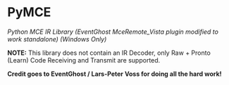 PyMCE
=====
*Python MCE IR Library (EventGhost MceRemote_Vista plugin modified to work standalone) (Windows Only)*

**NOTE:**
This library does not contain an IR Decoder, only Raw + Pronto (Learn) Code Receiving and Transmit are supported.

**Credit goes to EventGhost / Lars-Peter Voss for doing all the hard work!**
